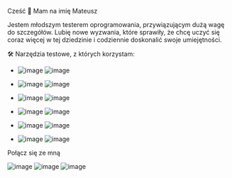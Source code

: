 Cześć 👋 Mam na imię Mateusz 

Jestem młodszym testerem oprogramowania, przywiązującym dużą wagę do szczegółów. Lubię nowe wyzwania, które sprawiły, że chcę uczyć się coraz więcej w tej dziedzinie i codziennie doskonalić swoje umiejętności. 

🛠 Narzędzia testowe, z których korzystam:

- ![image](https://github.com/matipoli7/matipoli7/assets/127092985/fcc5ee94-0052-4d06-99e0-992a61360adf)
![image](https://github.com/matipoli7/matipoli7/assets/127092985/f7c433fa-91ba-4615-b21e-471a99e036fc)

- ![image](https://github.com/matipoli7/matipoli7/assets/127092985/52460021-ad36-46f4-ae29-4e47bd47a90e)
![image](https://github.com/matipoli7/matipoli7/assets/127092985/aff131c3-7f9a-4e21-a137-6b7fc03d24e7)

- ![image](https://github.com/matipoli7/matipoli7/assets/127092985/68ceb5cb-dd20-4929-a1dd-72c2635ee92b)
![image](https://github.com/matipoli7/matipoli7/assets/127092985/41be8dcd-34f1-4fba-a99f-4232b37277a6)

- ![image](https://github.com/matipoli7/matipoli7/assets/127092985/4f8ace96-8531-45d7-b3d4-e82de6825258)
![image](https://github.com/matipoli7/matipoli7/assets/127092985/8448c233-6b67-43d6-abc6-3dee2866d865)

- ![image](https://github.com/matipoli7/matipoli7/assets/127092985/175c6a68-c841-461c-aafa-0e26ed403fe8)
![image](https://github.com/matipoli7/matipoli7/assets/127092985/6adb4b13-384e-4724-be1a-a8e6e761c088)

- ![image](https://github.com/matipoli7/matipoli7/assets/127092985/a76ac68b-d1c5-4bee-a1c0-eeb854d36f78)
![image](https://github.com/matipoli7/matipoli7/assets/127092985/3eed5b50-c408-48f4-9276-e8d4b011c986)


Połącz się ze mną

![image](https://github.com/matipoli7/matipoli7/assets/127092985/ef40e212-5f3b-4461-a95f-5217961c8471)
  ![image](https://github.com/matipoli7/matipoli7/assets/127092985/3c6f17f3-60f1-4180-8f89-cd3fdd2e23be)
  ![image](https://github.com/matipoli7/matipoli7/assets/127092985/516c9208-c8c0-4b70-96bf-7e75c2b0d1d1)


<!---
matipoli7/matipoli7 is a ✨ special ✨ repository because its `README.md` (this file) appears on your GitHub profile.
You can click the Preview link to take a look at your changes.
--->
